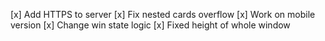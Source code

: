 [x] Add HTTPS to server
[x] Fix nested cards overflow
[x] Work on mobile version
[x] Change win state logic
[x] Fixed height of whole window